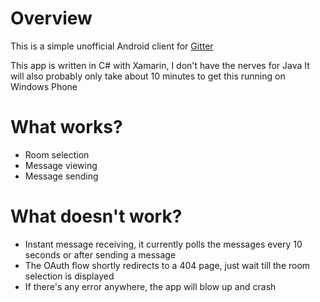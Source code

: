 # Overview

This is a simple unofficial Android client for [Gitter](http://gitter.im)

This app is written in C# with Xamarin, I don't have the nerves for Java
It will also probably only take about 10 minutes to get this running on Windows Phone

# What works?
- Room selection
- Message viewing
- Message sending

# What doesn't work?
- Instant message receiving, it currently polls the messages every 10 seconds or after sending a message
- The OAuth flow shortly redirects to a 404 page, just wait till the room selection is displayed
- If there's any error anywhere, the app will blow up and crash

